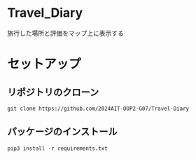 # Travel_Diary
旅行した場所と評価をマップ上に表示する

# セットアップ
## リポジトリのクローン
```shell
git clone https://github.com/2024AIT-OOP2-G07/Travel-Diary
```

## パッケージのインストール
```shell
pip3 install -r requirements.txt
```
